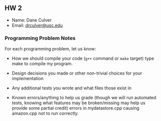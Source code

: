 ## HW 2

 - Name: Dane Culver
 - Email: drculver@usc.edu

### Programming Problem Notes

 For each programming problem, let us know:

 - How we should compile your code (`g++` command or `make` target)
type make to compile my program. 

 - Design decisions you made or other non-trivial choices for your implementation


 - Any additional tests you wrote and what files those exist in


 - Known errors/anything to help us grade (though we will run automated tests,
knowing what features may be broken/missing may help us provide some partial credit)
errors in mydatastore.cpp causing amazon.cpp not to run correctly. 
